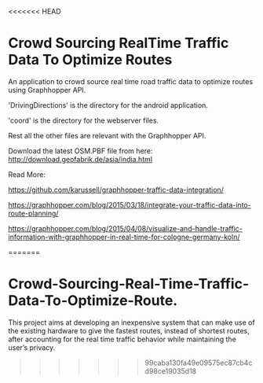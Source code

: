 <<<<<<< HEAD
# Crowd Sourcing RealTime Traffic Data To Optimize Routes
An application to crowd source real time road traffic data to optimize routes using Graphhopper API.

'DrivingDirections' is the directory for the android application.

'coord' is the directory for the webserver files. 

Rest all the other files are relevant with the Graphhopper API.

Download the latest OSM.PBF file from here: http://download.geofabrik.de/asia/india.html


Read More:

https://github.com/karussell/graphhopper-traffic-data-integration/

https://graphhopper.com/blog/2015/03/18/integrate-your-traffic-data-into-route-planning/

https://graphhopper.com/blog/2015/04/08/visualize-and-handle-traffic-information-with-graphhopper-in-real-time-for-cologne-germany-koln/


=======
# Crowd-Sourcing-Real-Time-Traffic-Data-To-Optimize-Route.
This project aims at developing an inexpensive system that can make use of the existing hardware to give the fastest routes, instead of shortest routes, after accounting for the real time traffic behavior while maintaining the user’s privacy.
>>>>>>> 99caba130fa49e09575ec87cb4cd98ce19035d18

